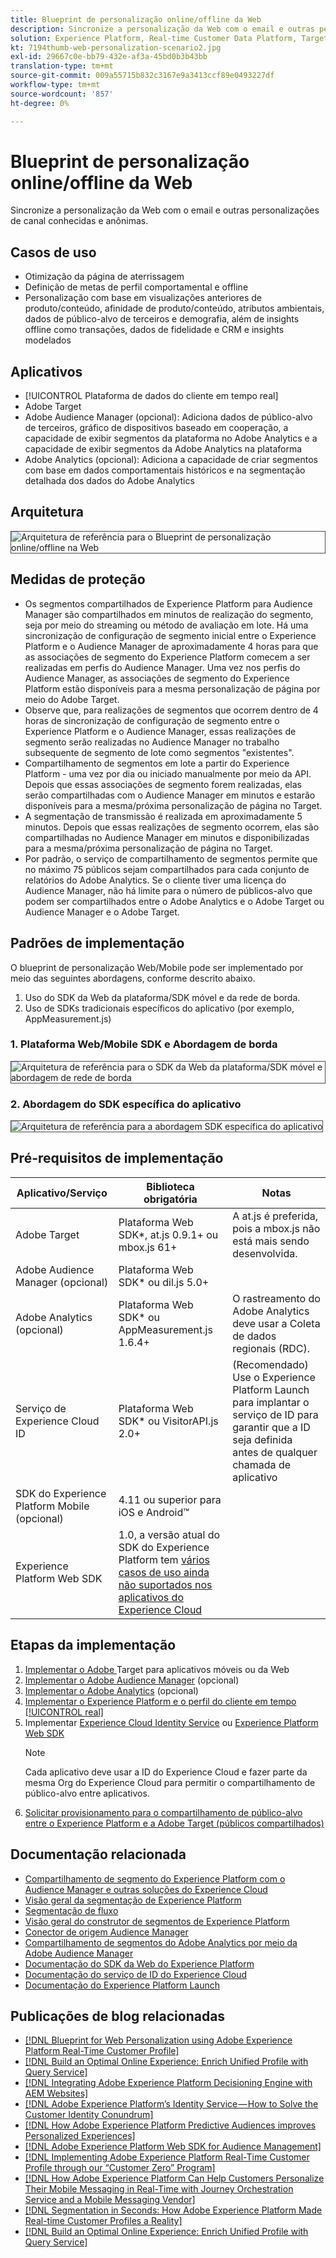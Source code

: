 ```yaml
---
title: Blueprint de personalização online/offline da Web
description: Sincronize a personalização da Web com o email e outras personalizações de canal conhecidas e anônimas.
solution: Experience Platform, Real-time Customer Data Platform, Target, Audience Manager, Analytics, Experience Cloud Services, Data Collection
kt: 7194thumb-web-personalization-scenario2.jpg
exl-id: 29667c0e-bb79-432e-af3a-45bd0b3b43bb
translation-type: tm+mt
source-git-commit: 009a55715b832c3167e9a3413ccf89e0493227df
workflow-type: tm+mt
source-wordcount: '857'
ht-degree: 0%

---
```


# Blueprint de personalização online/offline da Web

Sincronize a personalização da Web com o email e outras personalizações de canal conhecidas e anônimas.

## Casos de uso

* Otimização da página de aterrissagem
* Definição de metas de perfil comportamental e offline
* Personalização com base em visualizações anteriores de produto/conteúdo, afinidade de produto/conteúdo, atributos ambientais, dados de público-alvo de terceiros e demografia, além de insights offline como transações, dados de fidelidade e CRM e insights modelados

## Aplicativos

* [!UICONTROL Plataforma de dados do cliente em tempo real]
* Adobe Target
* Adobe Audience Manager (opcional): Adiciona dados de público-alvo de terceiros, gráfico de dispositivos baseado em cooperação, a capacidade de exibir segmentos da plataforma no Adobe Analytics e a capacidade de exibir segmentos da Adobe Analytics na plataforma
* Adobe Analytics (opcional): Adiciona a capacidade de criar segmentos com base em dados comportamentais históricos e na segmentação detalhada dos dados do Adobe Analytics

## Arquitetura

<img src="assets/onoff.svg" alt="Arquitetura de referência para o Blueprint de personalização online/offline na Web" style="border:1px solid #4a4a4a" />

## Medidas de proteção

* Os segmentos compartilhados de Experience Platform para Audience Manager são compartilhados em minutos de realização do segmento, seja por meio do streaming ou método de avaliação em lote. Há uma sincronização de configuração de segmento inicial entre o Experience Platform e o Audience Manager de aproximadamente 4 horas para que as associações de segmento do Experience Platform comecem a ser realizadas em perfis do Audience Manager. Uma vez nos perfis do Audience Manager, as associações de segmento do Experience Platform estão disponíveis para a mesma personalização de página por meio do Adobe Target.
* Observe que, para realizações de segmentos que ocorrem dentro de 4 horas de sincronização de configuração de segmento entre o Experience Platform e o Audience Manager, essas realizações de segmento serão realizadas no Audience Manager no trabalho subsequente de segmento de lote como segmentos &quot;existentes&quot;.
* Compartilhamento de segmentos em lote a partir do Experience Platform - uma vez por dia ou iniciado manualmente por meio da API. Depois que essas associações de segmento forem realizadas, elas serão compartilhadas com o Audience Manager em minutos e estarão disponíveis para a mesma/próxima personalização de página no Target.
* A segmentação de transmissão é realizada em aproximadamente 5 minutos. Depois que essas realizações de segmento ocorrem, elas são compartilhadas no Audience Manager em minutos e disponibilizadas para a mesma/próxima personalização de página no Target.
* Por padrão, o serviço de compartilhamento de segmentos permite que no máximo 75 públicos sejam compartilhados para cada conjunto de relatórios do Adobe Analytics. Se o cliente tiver uma licença do Audience Manager, não há limite para o número de públicos-alvo que podem ser compartilhados entre o Adobe Analytics e o Adobe Target ou Audience Manager e o Adobe Target.

## Padrões de implementação

O blueprint de personalização Web/Mobile pode ser implementado por meio das seguintes abordagens, conforme descrito abaixo.

1. Uso do SDK da Web da plataforma/SDK móvel e da rede de borda.
1. Uso de SDKs tradicionais específicos do aplicativo (por exemplo, AppMeasurement.js)

### 1. Plataforma Web/Mobile SDK e Abordagem de borda

<img src="assets/websdkflow.svg" alt="Arquitetura de referência para o SDK da Web da plataforma/SDK móvel e abordagem de rede de borda" style="border:1px solid #4a4a4a" />

### 2. Abordagem do SDK específica do aplicativo

<img src="assets/appsdkflow.png" alt="Arquitetura de referência para a abordagem SDK específica do aplicativo" style="border:1px solid #4a4a4a" />

## Pré-requisitos de implementação

| Aplicativo/Serviço | Biblioteca obrigatória | Notas |
|---|---|---|
| Adobe Target | Plataforma Web SDK*, at.js 0.9.1+ ou mbox.js 61+ | A at.js é preferida, pois a mbox.js não está mais sendo desenvolvida. |
| Adobe Audience Manager (opcional) | Plataforma Web SDK* ou dil.js 5.0+ |  |
| Adobe Analytics (opcional) | Plataforma Web SDK* ou AppMeasurement.js 1.6.4+ | O rastreamento do Adobe Analytics deve usar a Coleta de dados regionais (RDC). |
| Serviço de Experience Cloud ID | Plataforma Web SDK* ou VisitorAPI.js 2.0+ | (Recomendado) Use o Experience Platform Launch para implantar o serviço de ID para garantir que a ID seja definida antes de qualquer chamada de aplicativo |
| SDK do Experience Platform Mobile (opcional) | 4.11 ou superior para iOS e Android™ |  |
| Experience Platform Web SDK | 1.0, a versão atual do SDK do Experience Platform tem [vários casos de uso ainda não suportados nos aplicativos do Experience Cloud](https://github.com/adobe/alloy/projects/5) |  |


## Etapas da implementação

1. [Implementar o Adobe ](https://experienceleague.adobe.com/docs/target/using/implement-target/implementing-target.html) Target para aplicativos móveis ou da Web
1. [Implementar o Adobe Audience Manager](https://experienceleague.adobe.com/docs/audience-manager/user-guide/implementation-integration-guides/implement-audience-manager.html)  (opcional)
1. [Implementar o Adobe Analytics](https://experienceleague.adobe.com/docs/analytics/implementation/home.html)   (opcional)
1. [Implementar o Experience Platform e o perfil do cliente em tempo  [!UICONTROL real]](https://experienceleague.adobe.com/docs/platform-learn/getting-started-for-data-architects-and-data-engineers/overview.html)
1. Implementar [Experience Cloud Identity Service](https://experienceleague.adobe.com/docs/id-service/using/implementation/implementation-guides.html) ou [Experience Platform Web SDK](https://experienceleague.adobe.com/docs/experience-platform/edge/home.html)
   >[!NOTE]
   >
   >Cada aplicativo deve usar a ID do Experience Cloud e fazer parte da mesma Org do Experience Cloud para permitir o compartilhamento de público-alvo entre aplicativos.
1. [Solicitar provisionamento para o compartilhamento de público-alvo entre o Experience Platform e a Adobe Target (públicos compartilhados)](https://www.adobe.com/go/audiences)

## Documentação relacionada

* [Compartilhamento de segmento do Experience Platform com o Audience Manager e outras soluções do Experience Cloud](https://experienceleague.adobe.com/docs/audience-manager/user-guide/implementation-integration-guides/integration-experience-platform/aam-aep-audience-sharing.html)
* [Visão geral da segmentação de Experience Platform](https://experienceleague.adobe.com/docs/experience-platform/segmentation/home.html)
* [Segmentação de fluxo](https://experienceleague.adobe.com/docs/experience-platform/segmentation/api/streaming-segmentation.html)
* [Visão geral do construtor de segmentos de Experience Platform](https://experienceleague.adobe.com/docs/experience-platform/segmentation/ui/overview.html)
* [Conector de origem Audience Manager](https://experienceleague.adobe.com/docs/experience-platform/sources/connectors/adobe-applications/audience-manager.html)
* [Compartilhamento de segmentos do Adobe Analytics por meio da Adobe Audience Manager](https://experienceleague.adobe.com/docs/analytics/components/segmentation/segmentation-workflow/seg-publish.html)
* [Documentação do SDK da Web do Experience Platform](https://experienceleague.adobe.com/docs/experience-platform/edge/home.html)
* [Documentação do serviço de ID do Experience Cloud](https://experienceleague.adobe.com/docs/id-service/using/home.html)
* [Documentação do Experience Platform Launch](https://experienceleague.adobe.com/docs/launch/using/home.html)

## Publicações de blog relacionadas

* [[!DNL Blueprint for Web Personalization using Adobe Experience Platform Real-Time Customer Profile]](https://medium.com/adobetech/blueprint-for-web-personalization-using-adobe-experience-platform-real-time-customer-profile-fef2ce7a4b2f)
* [[!DNL Build an Optimal Online Experience: Enrich Unified Profile with Query Service]](https://medium.com/adobetech/build-an-optimal-online-experience-enrich-unified-profile-with-query-service-8027c196ab33)
* [[!DNL Integrating Adobe Experience Platform Decisioning Engine with AEM Websites]](https://jaeness.medium.com/integrating-adobe-experience-platform-decisioning-engine-with-aem-websites-9c222acd12e2)
* [[!DNL Adobe Experience Platform’s Identity Service — How to Solve the Customer Identity Conundrum]](https://medium.com/adobetech/adobe-experience-platforms-identity-service-how-to-solve-the-customer-identity-conundrum-f95e22d16ea9)
* [[!DNL How Adobe Experience Platform Predictive Audiences improves Personalized Experiences]](https://medium.com/adobetech/how-adobe-experience-platform-predictive-audiences-improves-personalized-experiences-1f75a60cb7a3)
* [[!DNL Adobe Experience Platform Web SDK for Audience Management]](https://medium.com/adobetech/adobe-experience-platform-web-sdk-for-audience-management-751fa6d063bc)
* [[!DNL Implementing Adobe Experience Platform Real-Time Customer Profile through our “Customer Zero” Program]](https://medium.com/adobetech/implementing-adobe-experience-platform-real-time-customer-profile-through-our-customer-zero-32e7cd952896)
* [[!DNL How Adobe Experience Platform Can Help Customers Personalize Their Mobile Messaging in Real-Time with Journey Orchestration Service and a Mobile Messaging Vendor]](https://medium.com/adobetech/how-adobe-experience-platform-helped-a-client-personalize-their-mobile-messaging-in-real-time-with-7d634aefa098)
* [[!DNL Segmentation in Seconds: How Adobe Experience Platform Made Real-time Customer Profiles a Reality]](https://medium.com/adobetech/segmentation-in-seconds-how-adobe-experience-platform-made-real-time-customer-profiles-a-reality-a7a8552b0847)
* [[!DNL Build an Optimal Online Experience: Enrich Unified Profile with Query Service]](https://medium.com/adobetech/build-an-optimal-online-experience-enrich-unified-profile-with-query-service-8027c196ab33)
